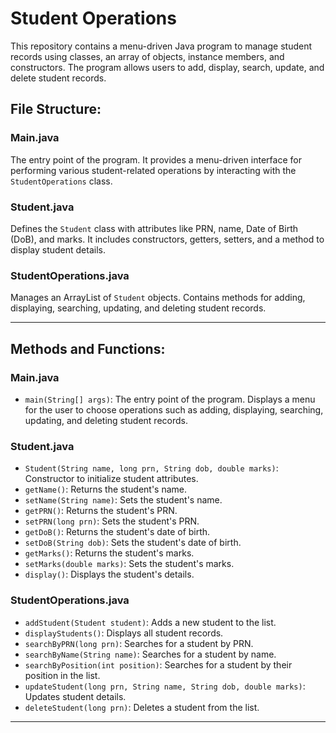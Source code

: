 # Student Operations

This repository contains a menu-driven Java program to manage student records using classes, an array of objects, instance members, and constructors. The program allows users to add, display, search, update, and delete student records.

## File Structure:

### **Main.java**
The entry point of the program. It provides a menu-driven interface for performing various student-related operations by interacting with the `StudentOperations` class.

### **Student.java**
Defines the `Student` class with attributes like PRN, name, Date of Birth (DoB), and marks. It includes constructors, getters, setters, and a method to display student details.

### **StudentOperations.java**
Manages an ArrayList of `Student` objects. Contains methods for adding, displaying, searching, updating, and deleting student records.

---

## Methods and Functions:

### **Main.java**
- `main(String[] args)`: The entry point of the program. Displays a menu for the user to choose operations such as adding, displaying, searching, updating, and deleting student records.

### **Student.java**
- `Student(String name, long prn, String dob, double marks)`: Constructor to initialize student attributes.
- `getName()`: Returns the student's name.
- `setName(String name)`: Sets the student's name.
- `getPRN()`: Returns the student's PRN.
- `setPRN(long prn)`: Sets the student's PRN.
- `getDoB()`: Returns the student's date of birth.
- `setDoB(String dob)`: Sets the student's date of birth.
- `getMarks()`: Returns the student's marks.
- `setMarks(double marks)`: Sets the student's marks.
- `display()`: Displays the student's details.

### **StudentOperations.java**
- `addStudent(Student student)`: Adds a new student to the list.
- `displayStudents()`: Displays all student records.
- `searchByPRN(long prn)`: Searches for a student by PRN.
- `searchByName(String name)`: Searches for a student by name.
- `searchByPosition(int position)`: Searches for a student by their position in the list.
- `updateStudent(long prn, String name, String dob, double marks)`: Updates student details.
- `deleteStudent(long prn)`: Deletes a student from the list.

---
